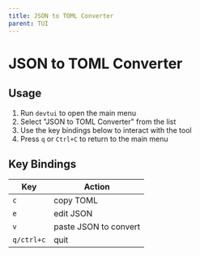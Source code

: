 ```yaml
---
title: JSON to TOML Converter
parent: TUI
---
```


# JSON to TOML Converter

## Usage

1. Run `devtui` to open the main menu
2. Select "JSON to TOML Converter" from the list
3. Use the key bindings below to interact with the tool
4. Press `q` or `Ctrl+C` to return to the main menu

## Key Bindings

| Key | Action |
|-----|--------|
| `c` | copy TOML |
| `e` | edit JSON |
| `v` | paste JSON to convert |
| `q/ctrl+c` | quit |



